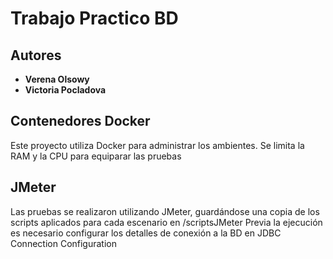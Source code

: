 # Trabajo Practico BD

## Autores

- **Verena Olsowy** 
- **Victoria Pocladova** 

## Contenedores Docker
Este proyecto utiliza Docker para administrar los ambientes. 
Se limita la RAM y la CPU para equiparar las pruebas

## JMeter
Las pruebas se realizaron utilizando JMeter, guardándose una copia de los scripts aplicados para cada escenario en /scriptsJMeter
Previa la ejecución es necesario configurar los detalles de conexión a la BD en JDBC Connection Configuration 
